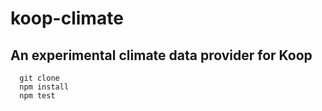 # koop-climate 

## An experimental climate data provider for Koop

  ```
    git clone 
    npm install
    npm test
  ```
